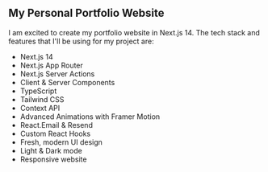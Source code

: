 ## My Personal Portfolio Website

I am excited to create my portfolio website in Next.js 14. The tech stack and features that I'll be using for my project are:

- Next.js 14
- Next.js App Router
- Next.js Server Actions
- Client & Server Components
- TypeScript
- Tailwind CSS
- Context API
- Advanced Animations with Framer Motion
- React.Email & Resend
- Custom React Hooks
- Fresh, modern UI design
- Light & Dark mode
- Responsive website
